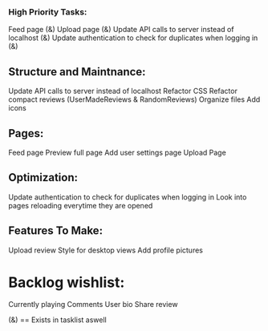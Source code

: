 ### High Priority Tasks:

Feed page (&)
Upload page (&)
Update API calls to server instead of localhost (&)
Update authentication to check for duplicates when logging in (&)

## Structure and Maintnance:

Update API calls to server instead of localhost
Refactor CSS
Refactor compact reviews (UserMadeReviews & RandomReviews)
Organize files
Add icons

## Pages:

Feed page
Preview full page
Add user settings page
Upload Page

## Optimization:

Update authentication to check for duplicates when logging in
Look into pages reloading everytime they are opened

## Features To Make:

Upload review
Style for desktop views
Add profile pictures

# Backlog wishlist:

Currently playing
Comments
User bio
Share review

(&) == Exists in tasklist aswell

